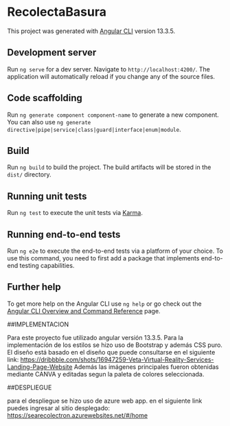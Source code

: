 # RecolectaBasura

This project was generated with [Angular CLI](https://github.com/angular/angular-cli) version 13.3.5.

## Development server

Run `ng serve` for a dev server. Navigate to `http://localhost:4200/`. The application will automatically reload if you change any of the source files.

## Code scaffolding

Run `ng generate component component-name` to generate a new component. You can also use `ng generate directive|pipe|service|class|guard|interface|enum|module`.

## Build

Run `ng build` to build the project. The build artifacts will be stored in the `dist/` directory.

## Running unit tests

Run `ng test` to execute the unit tests via [Karma](https://karma-runner.github.io).

## Running end-to-end tests

Run `ng e2e` to execute the end-to-end tests via a platform of your choice. To use this command, you need to first add a package that implements end-to-end testing capabilities.

## Further help

To get more help on the Angular CLI use `ng help` or go check out the [Angular CLI Overview and Command Reference](https://angular.io/cli) page.


##IMPLEMENTACION 

Para este proyecto fue utilizado angular versión 13.3.5.
Para la implementación de los estilos se hizo uso de Bootstrap y además CSS puro. 
El diseño está basado en el diseño que puede consultarse en el siguiente link: https://dribbble.com/shots/16947259-Veta-Virtual-Reality-Services-Landing-Page-Website
Además las imágenes principales fueron obtenidas mediante CANVA y editadas segun la paleta de colores seleccionada.




##DESPLIEGUE

para el despliegue se hizo uso de azure web app. en el siguiente link puedes ingresar al sitio desplegado:
https://searecolectron.azurewebsites.net/#/home






